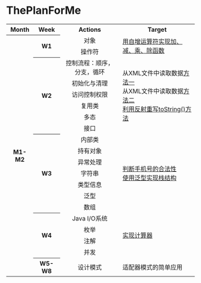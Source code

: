 # ThePlanForMe

<table >
	<tr>
		<th>Month</th>
		<th>Week</th>
		<th>Actions</th>
		<th>Target</th>
	</tr>
	<tr>
		<th rowspan="20">M1-M2</th>
		<th rowspan="2">W1</th>
		<td align="center">对象</td>
		<td rowspan="2"><a href="https://github.com/zhouchaoyuan/ThePlanForMe/blob/master/M1-M2/W1/MyOperation.java">用自增运算符实现加、减、乘、除函数</a></td>
	</tr>
	<tr>
		<td align="center">操作符</td>
	</tr>
	<tr>
		<th rowspan="6">W2</th>
		<td align="center">控制流程：顺序，分支，循环</td>
		<td rowspan="6">从XML文件中读取数据<a href="https://github.com/zhouchaoyuan/ThePlanForMe/blob/master/M1-M2/W2/ReadDataFromXMLFile.java">方法一</a></br>从XML文件中读取数据<a href="https://github.com/zhouchaoyuan/ThePlanForMe/blob/master/M1-M2/W2/ReadXMLFile.java">方法二</a></br><a href="https://github.com/zhouchaoyuan/ThePlanForMe/blob/master/M1-M2/W2/OverrideToString.java">利用反射重写toString()方法</a></td>
	</tr>
	<tr>
		<td align="center">初始化与清理</td>
	</tr>
	<tr>
		<td align="center">访问控制权限</td>
	</tr>
	<tr>
		<td align="center">复用类</td>
	</tr>
	<tr>
		<td align="center">多态</td>
	</tr>
	<tr>
		<td align="center">接口</td>
	</tr>
	<tr>
		<th rowspan="7">W3</th>
		<td align="center">内部类</td>
		<td rowspan="7"><a href="https://github.com/zhouchaoyuan/ThePlanForMe/blob/master/M1-M2/W3/CheckPhoneNumber.java">判断手机号的合法性</a></br><a href="https://github.com/zhouchaoyuan/ThePlanForMe/blob/master/M1-M2/W3/MyStack.java">使用泛型实现栈结构</a></td>
	</tr>
	<tr>
		<td align="center">持有对象</td>
	</tr>
	<tr>
		<td align="center">异常处理</td>
	</tr>
	<tr>
		<td align="center">字符串</td>
	</tr>
	<tr>
		<td align="center">类型信息</td>
	</tr>
	<tr>
		<td align="center">泛型</td>
	</tr>
	<tr>
		<td align="center">数组</td>
	</tr>
	<tr>
		<th rowspan="4">W4</th>
		<td align="center">Java I/O系统</td>
		<td rowspan="4"><a href="https://github.com/zhouchaoyuan/ThePlanForMe/blob/master/M1-M2/W4/Calculator.java">实现计算器</a></td>
	</tr>
	<tr>
		<td align="center">枚举</td>
	</tr>
	<tr>
		<td align="center">注解</td>
	</tr>
	<tr>
		<td align="center">并发</td>
	</tr>
	<tr>
		<th >W5-W8</th>
		<td align="center">设计模式</td>
		<td>适配器模式的简单应用</td>
	</tr>
</table>